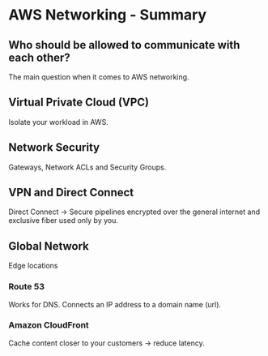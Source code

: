 # AWS Networking - Summary

## Who should be allowed to communicate with each other?

The main question when it comes to AWS networking.

## Virtual Private Cloud (VPC)

Isolate your workload in AWS.

## Network Security

Gateways, Network ACLs and Security Groups.

## VPN and Direct Connect

Direct Connect -> Secure pipelines encrypted over the general internet and exclusive fiber used only by you.

## Global Network

Edge locations

### Route 53

Works for DNS. Connects an IP address to a domain name (url).

### Amazon CloudFront

Cache content closer to your customers -> reduce latency.
